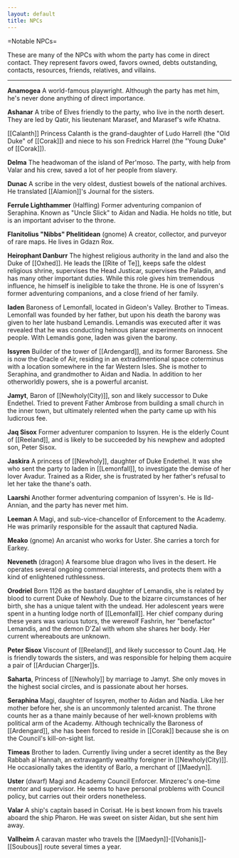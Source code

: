 ```yaml
---
layout: default
title: NPCs
---
```


=Notable NPCs=

These are many of the NPCs with whom the party has come in direct contact.  They represent favors owed, favors owned, debts outstanding, contacts, resources, friends, relatives, and villains.

----

**Anamogea** A world-famous playwright.  Although the party has met him, he's never done anything of direct importance.

**Ashanar** A tribe of Elves friendly to the party, who live in the north desert.  They are led by Qatir, his lieutenant Marasef, and Marasef's wife Khatna.

[[Calanth]] Princess Calanth is the grand-daughter of Ludo Harrell (the "Old Duke" of [[Corak]]) and niece to his son Fredrick Harrel (the "Young Duke" of [[Corak]]).

**Delma** The headwoman of the island of Per'moso.  The party, with help from Valar and his crew, saved a lot of her people from slavery.

**Dunac** A scribe in the very oldest, dustiest bowels of the national archives.  He translated [[Alamion]]'s Journal for the sisters.

**Ferrule Lighthammer** (Halfling) Former adventuring companion of Seraphina.  Known as "Uncle Slick" to Aidan and Nadia.  He holds no title, but is an important adviser to the throne.

**Flanitolius "Nibbs" Phelitidean** (gnome) A creator, collector, and purveyor of rare maps.  He lives in Gdazn Rox.

**Heirophant Danburr**  The highest religious authority in the land and also the Duke of [[Oxhed]].  He leads the [[Rite of Te]], keeps safe the oldest religious shrine, supervises the Head Justicar, supervises the Paladin, and has many other important duties.  While this role gives him tremendous influence, he himself is ineligible to take the throne.  He is one of Issyren's former adventuring companions, and a close friend of her family.

**Iaden** Baroness of Lemonfall, located in Gideon's Valley.  Brother to Timeas.  Lemonfall was founded by her father, but upon his death the barony was given to her late husband Lemandis.  Lemandis was executed after it was revealed that he was conducting heinous planar experiments on innocent people.  With Lemandis gone, Iaden was given the barony.  

**Issyren**  Builder of the tower of [[Ardengard]], and its former Baroness.  She is now the Oracle of Air, residing in an extradimentional space coterminus with a location somewhere in the far Western Isles.  She is mother to Seraphina, and grandmother to Aidan and Nadia.  In addition to her otherworldly powers, she is a powerful arcanist.

**Jamyt**, Baron of [[Newholy(City)]], son and likely successor to Duke Endethel.  Tried to prevent Father Ambrose from building a small church in the inner town, but ultimately relented when the party came up with his ludicrous fee.

**Jaq Sisox** Former adventurer companion to Issyren.  He is the elderly Count of [[Reeland]], and is likely to be succeeded by his newphew and adopted son, Peter Sisox.

**Jaskira** A princess of [[Newholy]], daughter of Duke Endethel.  It was she who sent the party to Iaden in [[Lemonfall]], to investigate the demise of her lover Avadur.  Trained as a Rider, she is frustrated by her father's refusal to let her take the thane's oath.

**Laarshi** Another former adventuring companion of Issyren's.  He is Ild-Annian, and the party has never met him.

**Leeman** A Magi, and sub-vice-chancellor of Enforcement to the Academy.  He was primarily responsible for the assault that captured Nadia.

**Meako** (gnome) An arcanist who works for Uster.  She carries a torch for Earkey.

**Neveneth** (dragon) A fearsome blue dragon who lives in the desert.  He operates several ongoing commercial interests, and protects them with a kind of enlightened ruthlessness.

**Orodriel** Born 1126 as the bastard daughter of Lemandis, she is related by blood to current Duke of Newholy.  Due to the bizarre circumstances of her birth, she has a unique talent with the undead.  Her adolescent years were spent in a hunting lodge north of [[Lemonfall]].  Her chief company during these years was various tutors, the werewolf Fashrin, her "benefactor" Lemandis, and the demon D'Zal with whom she shares her body.  Her current whereabouts are unknown.

**Peter Sisox** Viscount of [[Reeland]], and likely successor to Count Jaq.  He is friendly towards the sisters, and was responsible for helping them acquire a pair of [[Arducian Charger]]s.

**Saharta**, Princess of [[Newholy]] by marriage to Jamyt.  She only moves in the highest social circles, and is passionate about her horses.

**Seraphina** Magi, daughter of Issyren, mother to Aidan and Nadia.  Like her mother before her, she is an uncommonly talented arcanist.  The throne counts her as a thane mainly because of her well-known problems with political arm of the Academy.  Although technically the Baroness of [[Ardengard]], she has been forced to reside in [[Corak]] because she is on the Council's kill-on-sight list.

**Timeas** Brother to Iaden.  Currently living under a secret identity as the Bey Rabbah al Hannah, an extravagantly wealthy foreigner in [[Newholy(City)]].  He occasionally takes the identity of Barlo, a merchant of [[Maedyn]].

**Uster** (dwarf) Magi and Academy Council Enforcer.  Minzerec's one-time mentor and supervisor.  He seems to have personal problems with Council policy, but carries out their orders nonetheless.

**Valar** A ship's captain based in Corisat.  He is best known from his travels aboard the ship Pharon.  He was sweet on sister Aidan, but she sent him away.

**Vallheim** A caravan master who travels the [[Maedyn]]-[[Vohanis]]-[[Soubous]] route several times a year.

